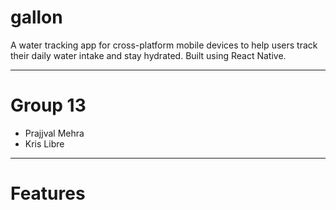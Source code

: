 # gallon

A water tracking app for cross-platform mobile devices to help users track their daily water intake and stay hydrated. Built using React Native.

---

# Group 13

-   Prajjval Mehra
-   Kris Libre

---

# Features
